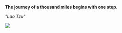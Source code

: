 **The journey of a thousand miles begins with one step.**

*"Lao Tzu"*

![](https://api.nosense.lol/ghvc/?username=cdfrm)